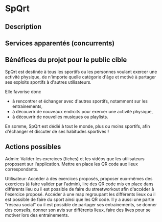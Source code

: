 # SpQrt
## Description
## Services apparentés (concurrents)
## Bénéfices du projet pour le public cible
SpQrt est destinée à tous les sportifs ou les personnes voulant exercer une activité physique, de n'importe quelle catégorie d'âge et motivé à partager ses exploits sportifs à d'autres utilisateurs.

Elle favorise donc
- à rencontrer et échanger avec d'autres sportifs, notamment sur les entrainements,
- à découvrir de nouveaux endroits pour exercer une activité physique,
- à découvrir de nouvelles musiques ou playlists.

En somme, SpQrt est dédié à tout le monde, plus ou moins sportifs, afin d'échanger et discuter de ses habitudes sportives !
## Actions possibles 
Admin: Valider les exercices (fiches) et les vidéos que les utilisateurs proposent sur l'application. Mettre en place les QR code aux lieux correspondants.

Utilisateur: Accéder à des exercices proposés, proposer eux-mêmes des exercices (à faire valider par l'admin), lire des QR code mis en place dans différents lieu ou il est possible de faire du streetworkout afin d'accéder à l'exercice proposé. Accéder à une map regroupant les différents lieux ou il est possible de faire du sport ainsi que les QR code. Il y a aussi une partie "réseau social" ou il est possible de partager ses entrainements, se donner des conseils, donner son avis sur différents lieux, faire des lives pour se motiver lors des entrainements.
